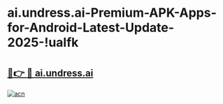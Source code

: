 # ai.undress.ai-Premium-APK-Apps-for-Android-Latest-Update-2025-!ualfk

# <h2><a href="https://googleone.com">🔗👉 🔴 ai.undress.ai</a></h2>

[![acn](https://github.com/user-attachments/assets/0f9c940e-d8b0-45ae-aac7-cd30a18b3e1c)](https://googleone.com)


